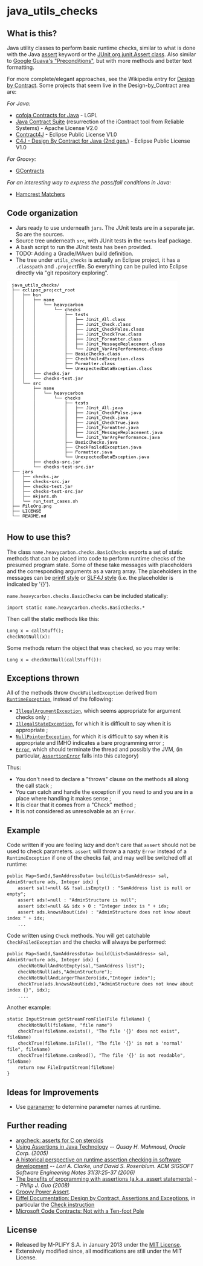 # java_utils_checks

## What is this?

Java utility classes to perform basic runtime checks, similar to what is done with the Java [assert](http://docs.oracle.com/javase/8/docs/technotes/guides/language/assert.html) keyword or the [JUnit org.junit.Assert class](http://junit.org/javadoc/latest/org/junit/Assert.html). Also similar to [Google Guava's "Preconditions"](http://code.google.com/p/guava-libraries/wiki/PreconditionsExplained), but with more methods and better text formatting.

For more complete/elegant approaches, see the Wikipedia entry for [Design by Contract](http://en.wikipedia.org/wiki/Design_by_contract). Some projects that seem live in the Design-by_Contract area are:

*For Java:*

* [cofoja Contracts for Java](https://code.google.com/p/cofoja/) - LGPL
* [Java Contract Suite](http://sourceforge.net/projects/jcontracts/) (resurrection of the iContract tool from Reliable Systems) - Apache License V2.0
* [Contract4J](http://deanwampler.github.io/contract4j/) - Eclipse Public License V1.0
* [C4J - Design By Contract for Java (2nd gen.)](http://c4j-team.github.io/C4J/theory.html) - Eclipse Public License V1.0

*For Groovy:*

* [GContracts](https://github.com/andresteingress/gcontracts/wiki)

*For an interesting way to express the pass/fail conditions in Java:*

* [Hamcrest Matchers](http://hamcrest.org/JavaHamcrest/)

## Code organization

* Jars ready to use underneath `jars`. The JUnit tests are in a separate jar. So are the sources.
* Source tree underneath `src`, with JUnit tests in the `tests` leaf package.
* A bash script to run the JUnit tests has been provided.
* TODO: Adding a Gradle/MAven build definition.
* The tree under `utils_checks` is actually an Eclipse project, it has a `.classpath` and `.project`file. So everything can be pulled into Eclipse directly via "git repository exploring".

![File Organization](https://github.com/dtonhofer/java_utils_checks/blob/master/FileOrg.png)

## How to use this?

The class `name.heavycarbon.checks.BasicChecks` exports a set of static methods that can be placed into code to perform runtime checks of the presumed program state. Some of these take messages with placeholders and the corresponding arguments as a vararg array. The placeholders in the messages can be [printf style](http://docs.oracle.com/javase/7/docs/api/java/util/Formatter.html) or [SLF4J style](http://slf4j.org/faq.html#logging_performance) (i.e. the placeholder is indicated by '{}').

`name.heavycarbon.checks.BasicChecks` can be included statically:

    import static name.heavycarbon.checks.BasicChecks.*
 
 Then call the static methods like this:
  
    Long x = callStuff();
    checkNotNull(x):
 
 Some methods return the object that was checked, so you may write:
  
    Long x = checkNotNull(callStuff()):
 
## Exceptions thrown

All of the methods throw `CheckFailedException` derived from [`RuntimeException`](http://docs.oracle.com/javase/7/docs/api/java/lang/RuntimeException.html), instead of the following:

* [`IllegalArgumentException`](http://docs.oracle.com/javase/7/docs/api/java/lang/IllegalArgumentException.html), which seems appropriate for argument checks only ;
* [`IllegalStateException`](http://docs.oracle.com/javase/7/docs/api/java/lang/IllegalStateException.html), for which it is difficult to say when it is appropriate ;
* [`NullPointerException`](http://docs.oracle.com/javase/7/docs/api/java/lang/NullPointerException.html), for which it is difficult to say when it is appropriate and IMHO indicates a bare programming error ;
* [`Error`](http://docs.oracle.com/javase/7/docs/api/java/lang/Error.html), which should terminate the thread and possibly the JVM, (in particular, [`AssertionError`](http://docs.oracle.com/javase/7/docs/api/java/lang/AssertionError.html) falls into this category)
 
Thus:

* You don't need to declare a "throws" clause on the methods all along the call stack ; 
* You can catch and handle the exception if you need to and you are in a place where handling it makes sense ;
* It is clear that it comes from a "Check" method ; 
* It is not considered as unresolvable as an `Error`.

## Example

Code written if you are feeling lazy and don't care that `assert` should not be used to check parameters. `assert` will throw a a nasty `Error` instead of a `RuntimeException` if one of the checks fail, and may well be switched off at runtime:

    public Map<SamId,SamAddressData> build(List<SamAddress> sal, AdminStructure ads, Integer idx) {
        assert sal!=null && !sal.isEmpty() : "SamAddress list is null or empty";
        assert ads!=null : "AdminStructure is null";
        assert idx!=null && idx > 0 : "Integer index is " + idx;
        assert ads.knowsAbout(idx) : "AdminStructure does not know about index " + idx;
        ...
    
Code written using `Check` methods. You will get catchable `CheckFailedException` and the checks will always be performed:

    public Map<SamId,SamAddressData> build(List<SamAddress> sal, AdminStructure ads, Integer idx) {
        checkNotNullAndNotEmpty(sal,"SamAddress list");
        checkNotNull(ads,"AdminStructure");
        checkNotNullAndLargerThanZero(idx,"Integer index");
        checkTrue(ads.knowsAbout(idx),"AdminStructure does not know about index {}", idx);
        ....

Another example:

    static InputStream getStreamFromFile(File fileName) {
        checkNotNull(fileName, "file name")
        checkTrue(fileName.exists(), "The file '{}' does not exist", fileName)
        checkTrue(fileName.isFile(), "The file '{}' is not a 'normal' file", fileName)
        checkTrue(fileName.canRead(), "The file '{}' is not readable", fileName)
        return new FileInputStream(fileName)
    }

## Ideas for Improvements

* Use [paranamer](https://github.com/paul-hammant/paranamer) to determine parameter names at runtime.

## Further reading

* [argcheck: asserts for C on steroids](http://who-t.blogspot.com/2013/12/argcheck-assert-on-steroids.html)
* [Using Assertions in Java Technology](http://www.oracle.com/us/technologies/java/assertions-139853.html) -- _Qusay H. Mahmoud, Oracle Corp. (2005)_
* [A historical perspective on runtime assertion checking in software development](http://discovery.ucl.ac.uk/4991/1/4991.pdf) -- _Lori A. Clarke, und David S. Rosenblum. ACM SIGSOFT Software Engineering Notes 31(3):25-37 (2006)_
* [The benefits of programming with assertions (a.k.a. assert statements)](http://www.pgbovine.net/programming-with-asserts.htm) -- _Philip J. Guo (2008)_
* [Groovy Power Assert](http://dontmindthelanguage.wordpress.com/2009/12/11/groovy-1-7-power-assert/).
* [Eiffel Documentation: Design by Contract, Assertions and Exceptions](http://docs.eiffel.com/book/method/et-design-contract-tm-assertions-and-exceptions), in particular the [Check instruction](http://docs.eiffel.com/book/method/et-instructions#Check)
* [Microsoft Code Contracts: Not with a Ten-foot Pole](http://blogs.encodo.ch/news/view_article.php?id=170)

## License

* Released by M-PLIFY S.A. in January 2013 under the [MIT License](http://opensource.org/licenses/MIT). 
* Extensively modified since, all modifications are still under the MIT License.


